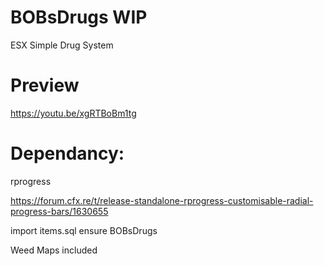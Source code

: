 # BOBsDrugs  WIP
ESX  Simple Drug System

# Preview

https://youtu.be/xgRTBoBm1tg

# Dependancy:

rprogress

https://forum.cfx.re/t/release-standalone-rprogress-customisable-radial-progress-bars/1630655


import items.sql
ensure BOBsDrugs 

Weed Maps included
